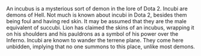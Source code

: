 An incubus is a mysterious sort of demon in the lore of Dota 2.
Incubi are demons of Hell.
Not much is known about incubi in Dota 2, besides them being foul and having red skin. It may be assumed that they are the male equivalent of succubi.
Lion has claimed the skins of an incubus, wrapping it on his shoulders and his pauldrons as a symbol of his power over the Inferno.
Incubi are known to wander the terrene plane. They come here unbidden, implying that no one summons to this place, unlike most demons.
